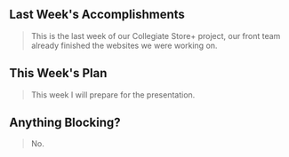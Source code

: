 ## Last Week's Accomplishments

> This is the last week of our Collegiate Store+ project, our front team already finished the websites we were working on.

 ## This Week's Plan

 > This week I will prepare for the presentation.

 ## Anything Blocking?
> No.
